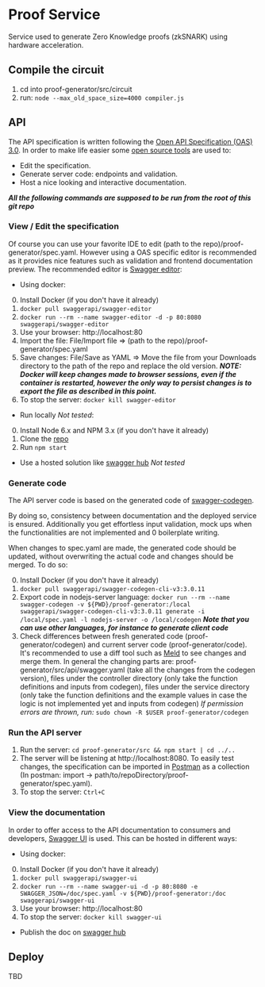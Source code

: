 # Proof Service
Service used to generate Zero Knowledge proofs (zkSNARK) using hardware acceleration.

## Compile the circuit
1. cd into proof-generator/src/circuit
2. run: `node --max_old_space_size=4000 compiler.js`

## API

The API specification is written following the [Open API Specification (OAS) 3.0](https://swagger.io/specification/).
In order to make life easier some [open source tools](https://swagger.io/tools/open-source/) are used to:
- Edit the specification.
- Generate server code: endpoints and validation.
- Host a nice looking and interactive documentation.

***All the following commands are supposed to be run from the root of this git repo***

###  View / Edit the specification

Of course you can use your favorite IDE to edit (path to the repo)/proof-generator/spec.yaml. However using a OAS specific editor is recommended as it provides nice features such as validation and frontend documentation preview. The recommended editor is [Swagger editor](https://github.com/swagger-api/swagger-editor):

- Using docker:
0. Install Docker (if you don't have it already)
1. `docker pull swaggerapi/swagger-editor`
2. `docker run --rm --name swagger-editor -d -p 80:8080 swaggerapi/swagger-editor`
3. Use your browser: http://localhost:80
4. Import the file: File/Import file => (path to the repo)/proof-generator/spec.yaml
5. Save changes: File/Save as YAML => Move the file from your Downloads directory to the path of the repo and replace the old version. ***NOTE: Docker will keep changes made to browser sessions, even if the container is restarted, however the only way to persist changes is to export the file as described in this point.***
6. To stop the server: `docker kill swagger-editor`

- Run locally *Not tested*:
0. Install Node 6.x and NPM 3.x (if you don't have it already)
1. Clone the [repo](https://github.com/swagger-api/swagger-editor)
2. Run `npm start`

- Use a hosted solution like [swagger hub](https://swagger.io/tools/swaggerhub/) *Not tested*

### Generate code

The API server code is based on the generated code of [swagger-codegen](https://github.com/swagger-api/swagger-codegen).

By doing so, consistency between documentation and the deployed service is ensured. Additionally you get effortless input validation, mock ups when the functionalities are not implemented and 0 boilerplate writing.

When changes to spec.yaml are made, the generated code should be updated, without overwriting the actual code and changes should be merged. To do so:

0. Install Docker (if you don't have it already)
1. `docker pull swaggerapi/swagger-codegen-cli-v3:3.0.11`
2. Export code in nodejs-server language: `docker run --rm --name swagger-codegen -v ${PWD}/proof-generator:/local swaggerapi/swagger-codegen-cli-v3:3.0.11 generate -i /local/spec.yaml -l nodejs-server -o /local/codegen` ***Note that you can use other languages, for instance to generate client code***
3. Check differences between fresh generated code (proof-generator/codegen) and current server code (proof-generator/code). It's recommended to use a diff tool such as [Meld](http://meldmerge.org/) to see changes and merge them. In general the changing parts are: proof-generator/src/api/swagger.yaml (take all the changes from the codegen version), files under the controller directory (only take the function definitions and inputs from codegen), files under the service directory (only take the function definitions and the example values in case the logic is not implemented yet and inputs from codegen) *If permission errors are thrown, run:* `sudo chown -R $USER proof-generator/codegen`

### Run the API server

1. Run the server: `cd proof-generator/src && npm start | cd ../..`
2. The server will be listening at http://localhost:8080. To easily test changes, the specification can be imported in [Postman](https://www.getpostman.com/) as a collection (In postman: import -> path/to/repoDirectory/proof-generator/spec.yaml).
3. To stop the server: `Ctrl+C`


### View the documentation

In order to offer access to the API documentation to consumers and developers, [Swagger UI](https://github.com/swagger-api/swagger-ui) is used. This can be hosted in different ways:

- Using docker:
0. Install Docker (if you don't have it already)
1. `docker pull swaggerapi/swagger-ui`
2. `docker run --rm --name swagger-ui -d -p 80:8080 -e SWAGGER_JSON=/doc/spec.yaml -v ${PWD}/proof-generator:/doc swaggerapi/swagger-ui`
3. Use your browser: http://localhost:80
4. To stop the server: `docker kill swagger-ui`

- Publish the doc on [swagger hub](https://app.swaggerhub.com/apis/rollupJuniors/Rollup)

## Deploy

TBD
